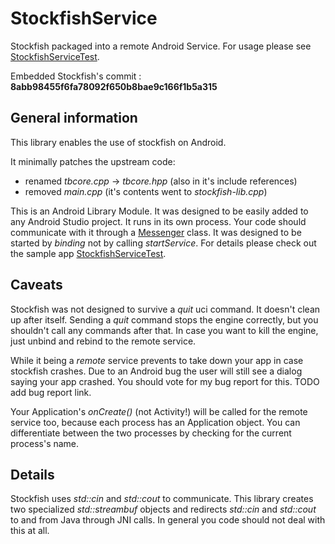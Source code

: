 # StockfishService
Stockfish packaged into a remote Android Service. For usage please see [StockfishServiceTest](https://github.com/chess24com/StockfishServiceTest).

Embedded Stockfish's commit : **8abb98455f6fa78092f650b8bae9c166f1b5a315**

## General information

This library enables the use of stockfish on Android.

It minimally patches the upstream code: 
* renamed *tbcore.cpp* -> *tbcore.hpp* (also in it's include references)
* removed *main.cpp* (it's contents went to *stockfish-lib.cpp*)

This is an Android Library Module. It was designed to be easily added to any Android Studio project. It runs in its own process. Your code should communicate with it through a [Messenger](https://developer.android.com/reference/android/os/Messenger.html) class. It was designed to be started by *binding* not by calling *startService*. For details please check out the sample app [StockfishServiceTest](https://github.com/chess24com/StockfishServiceTest).

## Caveats

Stockfish was not designed to survive a *quit* uci command. It doesn't clean up after itself. Sending a *quit* command stops the engine correctly, but you shouldn't call any commands after that. In case you want to kill the engine, just unbind and rebind to the remote service.

While it being a *remote* service prevents to take down your app in case stockfish crashes. Due to an Android bug the user will still see a dialog saying your app crashed. You should vote for my bug report for this. TODO add bug report link.

Your Application's *onCreate()* (not Activity!) will be called for the remote service too, because each process has an Application object. You can differentiate between the two processes by checking for the current process's name.

## Details

Stockfish uses *std::cin* and *std::cout* to communicate. This library creates two specialized *std::streambuf* objects and redirects *std::cin* and *std::cout* to and from Java through JNI calls. In general you code should not deal with this at all.



